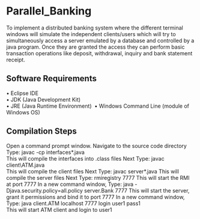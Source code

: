 # Parallel_Banking
To implement a distributed banking system where the different terminal windows will simulate the independent clients/users which will try to simultaneously access a server emulated by a database and controlled by a java program. Once they are granted the access they can perform basic transaction operations like deposit, withdrawal, inquiry and bank statement receipt. 

## Software Requirements
• Eclipse IDE\
• JDK (Java Development Kit)\
• JRE (Java Runtime Environment)&nbsp; 
• Windows Command Line (module of Windows OS)&nbsp;

## Compilation Steps 
Open a command prompt window. Navigate to the source code directory
Type: javac -cp interfaces\*.java  
This will compile the interfaces into .class files 
Next Type: javac client\ATM.java  
This will compile the client files
Next Type: javac server\*.java 
This will compile the server files 
Next Type: rmiregistry 7777 
This will start the RMI at port 7777 
In a new command window, 
Type: java -Djava.security.policy=all.policy server.Bank 7777 
This will start the server, grant it permissions and bind it to port 7777
In a new command window,  
Type: java client.ATM localhost 7777 login user1 pass1  
This will start ATM client and login to user1
